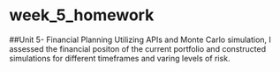 # week_5_homework
##Unit 5- Financial Planning
Utilizing APIs and Monte Carlo simulation, I assessed the financial positon of the current portfolio and constructed simulations for different timeframes and varing levels of risk. 
